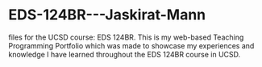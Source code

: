 # EDS-124BR---Jaskirat-Mann
files for the UCSD course: EDS 124BR.
This is my web-based Teaching Programming Portfolio which was made to showcase my experiences and knowledge I have learned throughout the EDS 124BR course in UCSD.
